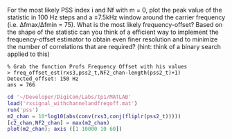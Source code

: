

For the most likely PSS index i and Nf with m = 0, plot the peak value of the statistic in 100 Hz steps and a ±7.5kHz window around the carrier frequency (i.e. ∆fmax/∆fmin = 75). What is the most likely frequency-offset? Based on the shape of the statistic can you think of a efficient way to implement the frequency-offset estimator to obtain even finer resolution and to minimize the number of correlations that are required? (hint: think of a binary search applied to this)


```
% Grab the function Profs Frequency Offset with his values
> freq_offset_est(rxs3,pss2_t,NF2_chan-length(pss2_t)+1)
Detected_offset: 150 Hz
ans = 766
```

```matlab
cd '~/Developer/DigiCom/Labs/tp1/MATLAB'
load('rxsignal_withchannelandfreqoff.mat')
run('pss')
m2_chan = 10*log10(abs(conv(rxs3,conj(fliplr(pss2_t)))))
[c2_chan,NF2_chan] = max(m2_chan)
plot(m2_chan); axis ([1 10000 10 60])
```

